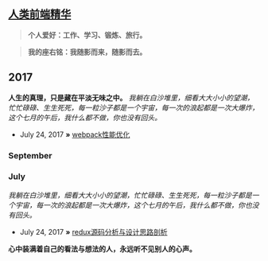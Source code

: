 ## [人类前端精华](http://www.takozhang.cn)

> **个人爱好：工作、学习、锻炼、旅行。**

> **我的座右铭：我随影而来，随影而去。**

## 2017
**人生的真理，只是藏在平淡无味之中。**
*我躺在白沙堆里，细看大大小小的望潮，忙忙碌碌、生生死死，每一粒沙子都是一个宇宙，每一次的浪起都是一次大爆炸，这个七月的午后，我什么都不做，你也没有回头。*


* July 24, 2017 **»** [webpack性能优化](https://github.com/dushao103500/blog/issues/2)

### September

### July
*我躺在白沙堆里，细看大大小小的望潮，忙忙碌碌、生生死死，每一粒沙子都是一个宇宙，每一次的浪起都是一次大爆炸，这个七月的午后，我什么都不做，你也没有回头。*


* July 24, 2017 **»** [redux源码分析与设计思路剖析](https://github.com/dushao103500/blog/issues/1)

**心中装满着自己的看法与想法的人，永远听不见别人的心声。**
